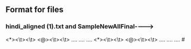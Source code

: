 ## Format for files

### hindi_aligned (1).txt and SampleNewAllFinal---->


<SentenceID>
<*><\t><PhraseTag><\t><HeadOfThisPhrase>
<@><\t><POSTag><\t><WordInPhrase>
....
....
....
<*><\t><PhraseTagOfNextPhrase><\t><HeadOfNextPhrase>
<@><\t><POStag><\t><WordInPhrase>
....
....
....
#
<NextSentenceID>

